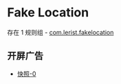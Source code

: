 # Fake Location

存在 1 规则组 - [com.lerist.fakelocation](/src/apps/com.lerist.fakelocation.ts)

## 开屏广告

- [快照-0](https://i.gkd.li/import/13608967)
